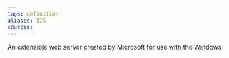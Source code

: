 ```yaml
---
tags: definition
aliases: IIS
sources: 
---
```


An extensible web server created by Microsoft for use with the Windows 